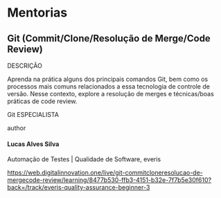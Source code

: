 # Mentorias

## Git (Commit/Clone/Resolução de Merge/Code Review)

DESCRIÇÃO

Aprenda na prática alguns dos principais comandos Git, bem como os processos mais comuns relacionados a essa tecnologia de controle de versão. Nesse contexto, explore a resolução de merges e técnicas/boas práticas de code review.

Git ESPECIALISTA

author
#### Lucas Alves Silva
Automação de Testes | Qualidade de Software, everis

https://web.digitalinnovation.one/live/git-commitcloneresolucao-de-mergecode-review/learning/8477b530-ffb3-4151-b32e-7f7b5e30f610?back=/track/everis-quality-assurance-beginner-3

